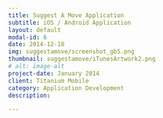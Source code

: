 ```yaml
---
title: Suggest A Move Application
subtitle: iOS / Android Application
layout: default
modal-id: 6
date: 2014-12-18
img: suggestamove/screenshot_gb5.png
thumbnail: suggestamove/iTunesArtwork2.png
# alt: image-alt
project-date: January 2014
client: Titanium Mobile
category: Application Development
description:  

---
```

